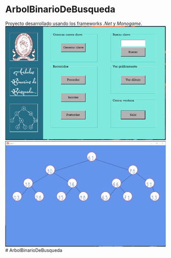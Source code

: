﻿# ArbolBinarioDeBusqueda

Proyecto desarrollado usando los frameworks *.Net* y *Monogame*.<br>
![Meain menu](https://raw.githubusercontent.com/alexus21/ArbolBinarioDeBusqueda/main/Project91/screenshot.png)
![graphic](https://raw.githubusercontent.com/alexus21/ArbolBinarioDeBusqueda/main/Project91/grafic.png)
#   A r b o l B i n a r i o D e B u s q u e d a 
 
 
